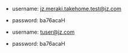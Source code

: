 * username: jz.meraki.takehome.test@jz.com
* password: ba76acaH

* username: tuser@jz.com
* password: ba76acaH
